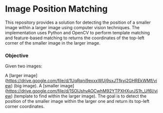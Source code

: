 # Image Position Matching
This repository provides a solution for detecting the position of a smaller image within a larger image using computer vision techniques. The implementation uses Python and OpenCV to perform template matching and feature-based matching to returns the coordinates of the top-left corner of the smaller image in the larger image.
### Objective
Given two images:

A [larger image] (https://drive.google.com/file/d/1UqRqni9exxxWUj9sxJTfkyj2GHREkWMf/view) (big image).
A [smaller image] (https://drive.google.com/file/d/1SOlJshvAOCwhM92YTPXHXurJS1h_Uf6l/view) (template to find within the larger image).
The goal is to detect the position of the smaller image within the larger one and return its top-left corner coordinates.
